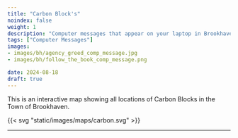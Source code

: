 ```yaml
---
title: "Carbon Block's"
noindex: false
weight: 1
description: "Computer messages that appear on your laptop in Brookhaven RP by the Agency, Mr. B, and other sources."
tags: ["Computer Messages"]
images: 
- images/bh/agency_greed_comp_message.jpg
- images/bh/follow_the_book_comp_message.png

date: 2024-08-18
draft: true
--- 
```



This is an interactive map showing all locations of Carbon Blocks in the Town of Brookhaven.

{{< svg "static/images/maps/carbon.svg" >}}

---
